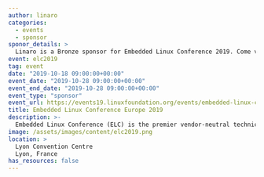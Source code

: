 ```yaml
---
author: linaro
categories:
  - events
  - sponsor
sponor_details: >
  Linaro is a Bronze sponsor for Embedded Linux Conference 2019. Come visit the Linaro booth at ELC 2019 to learn more.
event: elc2019
tag: event
date: "2019-10-18 09:00:00+00:00"
event_date: "2019-10-28 09:00:00+00:00"
event_end_date: "2019-10-28 09:00:00+00:00"
event_type: "sponsor"
event_url: https://events19.linuxfoundation.org/events/embedded-linux-conference-europe-2019/
title: Embedded Linux Conference Europe 2019
description: >-
  Embedded Linux Conference (ELC) is the premier vendor-neutral technical conference where developers working on embedded Linux and industrial IoT products and deployments gather for education and collaboration, paving the way for innovation. Attend, and join 800+ technical experts paving the way for transformation in these key areas from across the globe for education, collaboration and deep dive learning opportunities.
image: /assets/images/content/elc2019.png
location: >
  Lyon Convention Centre
  Lyon, France
has_resources: false
---
```

